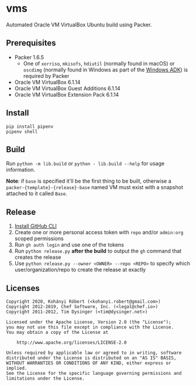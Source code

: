 # vms

Automated Oracle VM VirtualBox Ubuntu build using Packer.

## Prerequisites

- Packer 1.6.5
  - One of `xorriso`, `mkisofs`, `hdiutil` (normally found in macOS) or `oscdimg` (normally found in Windows as part of the [Windows ADK](https://docs.microsoft.com/en-us/windows-hardware/get-started/adk-install)) is required by Packer
- Oracle VM VirtualBox 6.1.14
- Oracle VM VirtualBox Guest Additions 6.1.14
- Oracle VM VirtualBox Extension Pack 6.1.14

## Install

```text
pip install pipenv
pipenv shell
```

## Build

Run `python -m lib.build` or `python - lib.build --help` for usage information.

**Note**: if `base` is specified it'll be the first thing to be built, otherwise a `packer-{template}-{release}-base` named VM must exist with a snapshot attached to it called `Base`.

## Release

1. [Install GitHub CLI](https://cli.github.com/)
1. Create one or more personal access token with `repo` and/or `admin:org` scoped permissions
1. Run `gh auth login` and use one of the tokens
1. Run `python release.py` **after the build** to output the `gh` command that creates the release
1. Use `python release.py --owner <OWNER> --repo <REPO>` to specify which user/organization/repo to create the release at exactly

## Licenses

```text
Copyright 2020, Kohányi Róbert (<kohanyi.robert@gmail.com>)
Copyright 2012-2019, Chef Software, Inc. (<legal@chef.io>)
Copyright 2011-2012, Tim Dysinger (<tim@dysinger.net>)

Licensed under the Apache License, Version 2.0 (the "License");
you may not use this file except in compliance with the License.
You may obtain a copy of the License at

    http://www.apache.org/licenses/LICENSE-2.0

Unless required by applicable law or agreed to in writing, software
distributed under the License is distributed on an "AS IS" BASIS,
WITHOUT WARRANTIES OR CONDITIONS OF ANY KIND, either express or implied.
See the License for the specific language governing permissions and
limitations under the License.
```
